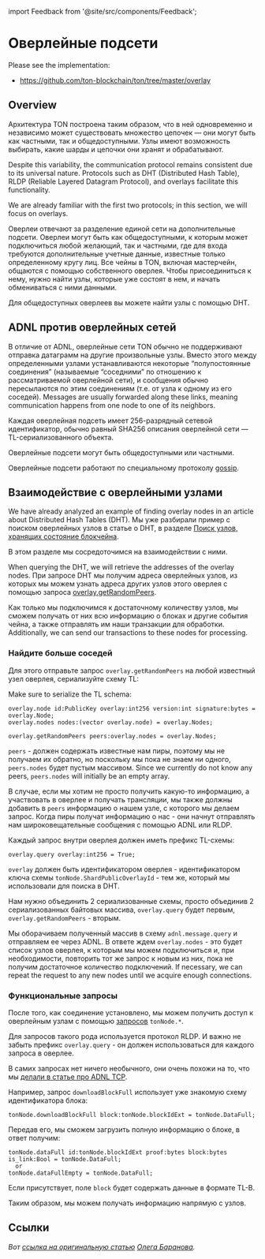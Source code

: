 import Feedback from '@site/src/components/Feedback';

# Оверлейные подсети

Please see the implementation:

- https://github.com/ton-blockchain/ton/tree/master/overlay

## Overview

Архитектура TON построена таким образом, что в ней одновременно и независимо может существовать множество цепочек — они могут быть как частными, так и общедоступными. Узлы имеют возможность выбирать, какие шарды и цепочки они хранят и обрабатывают.

Despite this variability, the communication protocol remains consistent due to its universal nature. Protocols such as DHT (Distributed Hash Table), RLDP (Reliable Layered Datagram Protocol), and overlays facilitate this functionality.

We are already familiar with the first two protocols; in this section, we will focus on overlays.

Оверлеи отвечают за разделение единой сети на дополнительные подсети. Оверлеи могут быть как общедоступными, к которым может подключиться любой желающий, так и частными, где для входа требуются дополнительные учетные данные, известные только определенному кругу лиц. Все чейны в TON, включая мастерчейн, общаются с помощью собственного оверлея. Чтобы присоединиться к нему, нужно найти узлы, которые уже состоят в нем, и начать обмениваться с ними данными.

Для общедоступных оверлеев вы можете найти узлы с помощью DHT.

## ADNL против оверлейных сетей

В отличие от ADNL, оверлейные сети TON обычно не поддерживают
отправка датаграмм на другие произвольные узлы. Вместо этого между определенными узлами устанавливаются некоторые “полупостоянные
соединения” (называемые “соседними” по отношению к
рассматриваемой оверлейной сети), и сообщения обычно пересылаются
по этим соединениям (т.е. от узла к одному из его соседей). Messages are usually forwarded along these links, meaning communication happens from one node to one of its neighbors.

Каждая оверлейная подсеть имеет 256-разрядный сетевой идентификатор, обычно равный SHA256 описания оверлейной сети — TL-сериализованного объекта.

Оверлейные подсети могут быть общедоступными или частными.

Оверлейные подсети работают по специальному протоколу [gossip](https://ru.wikipedia.org/wiki/Gossip_\\\\(%D0%Bf%D1%80%D0%Be%D1%82%D0%Be%D0%Ba%D0%Be%D0%Bb\\\\)).

## Взаимодействие с оверлейными узлами

We have already analyzed an example of finding overlay nodes in an article about Distributed Hash Tables (DHT). Мы уже разбирали пример с поиском оверлейных узлов в статье о DHT,
в разделе [Поиск узлов, хранящих состояние блокчейна](/v3/documentation/network/protocols/dht/dht-deep-dive#search-for-nodes-that-store-the-state-of-the-blockchain).

В этом разделе мы сосредоточимся на взаимодействии с ними.

When querying the DHT, we will retrieve the addresses of the overlay nodes. При запросе DHT мы получим адреса оверлейных узлов, из которых мы можем узнать адреса других узлов этого оверлея с помощью запроса [overlay.getRandomPeers](https://github.com/ton-blockchain/ton/blob/ad736c6bc3c06ad54dc6e40d62acbaf5dae41584/tl/generate/scheme/ton_api.tl#L237).

Как только мы подключимся к достаточному количеству узлов, мы сможем получать от них всю информацию о блоках и другие события чейна, а также отправлять им наши транзакции для обработки. Additionally, we can send our transactions to these nodes for processing.

### Найдите больше соседей

Для этого отправьте запрос `overlay.getRandomPeers` на любой известный узел оверлея, сериализуйте схему TL:

Make sure to serialize the TL schema:

```tlb
overlay.node id:PublicKey overlay:int256 version:int signature:bytes = overlay.Node;
overlay.nodes nodes:(vector overlay.node) = overlay.Nodes;

overlay.getRandomPeers peers:overlay.nodes = overlay.Nodes;
```

`peers` - должен содержать известные нам пиры, поэтому мы не получаем их обратно, но поскольку мы пока не знаем ни одного, `peers.nodes` будет пустым массивом. Since we currently do not know any peers, `peers.nodes` will initially be an empty array.

В случае, если мы хотим не просто получить какую-то информацию, а участвовать в оверлее и получать трансляции, мы также должны добавить в `peers` информацию о нашем узле, с которого мы делаем запрос. Когда пиры получат информацию о нас - они начнут отправлять нам широковещательные сообщения с помощью ADNL или RLDP.

Каждый запрос внутри оверлея должен иметь префикс TL-схемы:

```tlb
overlay.query overlay:int256 = True;
```

`overlay` должен быть идентификатором оверлея - идентификатором ключа схемы `tonNode.ShardPublicOverlayId` - тем же, который мы использовали для поиска в DHT.

Нам нужно объединить 2 сериализованные схемы, просто объединив 2 сериализованных байтовых массива, `overlay.query` будет первым, `overlay.getRandomPeers` - вторым.

Мы оборачиваем полученный массив в схему `adnl.message.query` и отправляем ее через ADNL. В ответе ждем `overlay.nodes` - это будет список узлов оверлея, к которым мы можем подключиться и, при необходимости, повторить тот же запрос к новым из них, пока не получим достаточное количество подключений. If necessary, we can repeat the request to any new nodes until we acquire enough connections.

### Функциональные запросы

После того, как соединение установлено, мы можем получить доступ к оверлейным узлам с помощью [запросов](https://github.com/ton-blockchain/ton/blob/ad736c6bc3c06ad54dc6e40d62acbaf5dae41584/tl/generate/scheme/ton_api.tl#L413) `tonNode.*`.

Для запросов такого рода используется протокол RLDP. И важно не забыть префикс `overlay.query` - он должен использоваться для каждого запроса в оверлее.

В самих запросах нет ничего необычного, они очень похожи на то, что мы [делали в статье про ADNL TCP](/v3/documentation/network/protocols/adnl/adnl-tcp#getmasterchaininfo).

Например, запрос `downloadBlockFull` использует уже знакомую схему идентификатора блока:

```tlb
tonNode.downloadBlockFull block:tonNode.blockIdExt = tonNode.DataFull;
```

Передав его, мы сможем загрузить полную информацию о блоке, в ответ получим:

```tlb
tonNode.dataFull id:tonNode.blockIdExt proof:bytes block:bytes is_link:Bool = tonNode.DataFull;
  or
tonNode.dataFullEmpty = tonNode.DataFull;
```

Если присутствует, поле `block` будет содержать данные в формате TL-B.

Таким образом, мы можем получать информацию напрямую с узлов.

## Ссылки

_Вот [ссылка на оригинальную статью](https://github.com/xssnick/ton-deep-doc/blob/master/Overlay-Network.md) [Олега Баранова](https://github.com/xssnick)._

<Feedback />

